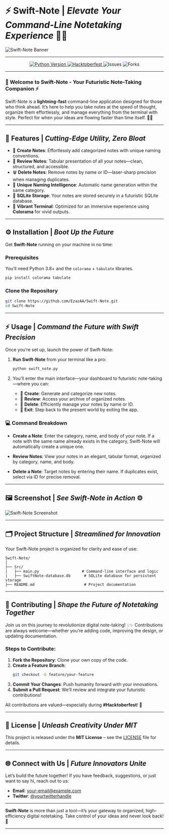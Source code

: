 

# ⚡ **Swift-Note** | _Elevate Your Command-Line Notetaking Experience_ 📝✨

![Swift-Note Banner](https://github.com/user-attachments/assets/cae045ff-3412-4f46-8d1a-7b980ce36c6d) <!-- Replace this with your project banner or cool futuristic image -->

---

<p align="center">
  <a href="https://www.python.org/">
    <img src="https://img.shields.io/badge/python-3.8%2B-00ccff?style=for-the-badge" alt="Python Version">
  </a>
  <a href="https://hacktoberfest.com">
    <img src="https://img.shields.io/badge/Hacktoberfest-🌱%20Active-FF1493?style=for-the-badge" alt="Hacktoberfest">
  </a>
  <img src="https://img.shields.io/github/issues/EzazAA/Swift-Note?style=for-the-badge" alt="Issues">
  <img src="https://img.shields.io/github/forks/EzazAA/Swift-Note?style=for-the-badge" alt="Forks">
</p>

---

### 🚀 Welcome to **Swift-Note** - Your Futuristic Note-Taking Companion ⚡

Swift-Note is a **lightning-fast** command-line application designed for those who think ahead. It’s here to help you take notes at the speed of thought, organize them effortlessly, and manage everything from the terminal with style. Perfect for when your ideas are flowing faster than time itself. 🚀💡

---

## 🌟 **Features** | _Cutting-Edge Utility, Zero Bloat_

- 📝 **Create Notes**: Effortlessly add categorized notes with unique naming conventions.
- 📂 **Review Notes**: Tabular presentation of all your notes—clean, structured, and accessible.
- 🗑️ **Delete Notes**: Remove notes by name or ID—laser-sharp precision when managing duplicates.
- 🧠 **Unique Naming Intelligence**: Automatic name generation within the same category.
- 💽 **SQLite Storage**: Your notes are stored securely in a futuristic SQLite database.
- 🎨 **Vibrant Terminal**: Optimized for an immersive experience using **Colorama** for vivid outputs.

---

## ⚙️ **Installation** | _Boot Up the Future_

Get **Swift-Note** running on your machine in no time:

### Prerequisites

You’ll need Python 3.8+ and the `colorama` + `tabulate` libraries.

```bash
pip install colorama tabulate
```

### Clone the Repository

```bash
git clone https://github.com/EzazAA/Swift-Note.git
cd Swift-Note
```

---

## ⚡ **Usage** | _Command the Future with Swift Precision_

Once you’re set up, launch the power of Swift-Note:

1. **Run Swift-Note** from your terminal like a pro:

   ```bash
   python swift_note.py
   ```

2. You’ll enter the main interface—your dashboard to futuristic note-taking—where you can:

    - 🔹 **Create**: Generate and categorize new notes.
    - 🔹 **Review**: Access your archive of organized notes.
    - 🔹 **Delete**: Efficiently manage your notes by name or ID.
    - 🔹 **Exit**: Step back to the present world by exiting the app.

### 💻 **Command Breakdown**

- **Create a Note**: Enter the category, name, and body of your note. If a note with the same name already exists in the category, Swift-Note will automatically create a unique one.
  
- **Review Notes**: View your notes in an elegant, tabular format, organized by category, name, and body.

- **Delete a Note**: Target notes by entering their name. If duplicates exist, select via ID for precise removal.

---

## 🖼️ **Screenshot** | _See Swift-Note in Action_ ⚙️

![Swift-Note Screenshot](https://github.com/user-attachments/assets/21bd52c5-ae6e-4053-96cb-934822c1a8e1) <!-- Replace with your actual screenshot -->

---

## 🗂️ **Project Structure** | _Streamlined for Innovation_

Your Swift-Note project is organized for clarity and ease of use:

```
Swift-Note/
│
├── Src/
|   ├── main.py                   # Command-line interface and logic
|   ├── SwiftNote-database.db      # SQLite database for persistent storage
├── README.md                      # Project documentation
```

---

## 🤝 **Contributing** | _Shape the Future of Notetaking Together_

Join us on this journey to revolutionize digital note-taking! 💡✨ Contributions are always welcome—whether you’re adding code, improving the design, or updating documentation.

### Steps to Contribute:

1. **Fork the Repository**: Clone your own copy of the code.
2. **Create a Feature Branch**:
   ```bash
   git checkout -b feature/your-feature
   ```
3. **Commit Your Changes**: Push humanity forward with your innovations.
4. **Submit a Pull Request**: We’ll review and integrate your futuristic contributions!

All contributions are valued—especially during **#Hacktoberfest**! 🌱

---

## 🔐 **License** | _Unleash Creativity Under MIT_

This project is released under the **MIT License** – see the [LICENSE](LICENSE) file for details.

---

## 🌐 **Connect with Us** | _Future Innovators Unite_

Let’s build the future together! If you have feedback, suggestions, or just want to say hi, reach out to us:

- **Email**: [your-email@example.com](mailto:your-email@example.com)
- **Twitter**: [@yourtwitterhandle](https://twitter.com/yourtwitterhandle)

---

**Swift-Note** is more than just a tool—it’s your gateway to organized, high-efficiency digital notetaking. Take control of your ideas and never look back! 🌌

---
